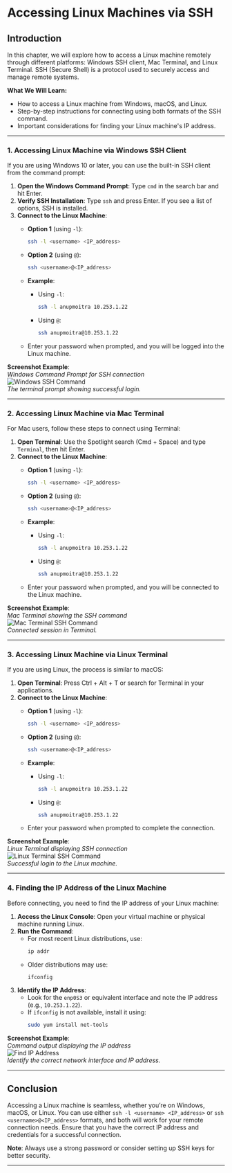 # Accessing Linux Machines via SSH

## Introduction  
In this chapter, we will explore how to access a Linux machine remotely through different platforms: Windows SSH client, Mac Terminal, and Linux Terminal. SSH (Secure Shell) is a protocol used to securely access and manage remote systems.

**What We Will Learn:**  
- How to access a Linux machine from Windows, macOS, and Linux.
- Step-by-step instructions for connecting using both formats of the SSH command.
- Important considerations for finding your Linux machine's IP address.

---

### **1. Accessing Linux Machine via Windows SSH Client**

If you are using Windows 10 or later, you can use the built-in SSH client from the command prompt:

1. **Open the Windows Command Prompt**: Type `cmd` in the search bar and hit Enter.
2. **Verify SSH Installation**: Type `ssh` and press Enter. If you see a list of options, SSH is installed.
3. **Connect to the Linux Machine**:
   - **Option 1** (using `-l`):
     ```bash
     ssh -l <username> <IP_address>
     ```
   - **Option 2** (using `@`):
     ```bash
     ssh <username>@<IP_address>
     ```
   - **Example**:
     - Using `-l`:
       ```bash
       ssh -l anupmoitra 10.253.1.22
       ```
     - Using `@`:
       ```bash
       ssh anupmoitra@10.253.1.22
       ```

   - Enter your password when prompted, and you will be logged into the Linux machine.

**Screenshot Example**:  
*Windows Command Prompt for SSH connection*  
![Windows SSH Command](screenshots/04-windows-ssh-connection.png)  
*The terminal prompt showing successful login.*

---

### **2. Accessing Linux Machine via Mac Terminal**

For Mac users, follow these steps to connect using Terminal:

1. **Open Terminal**: Use the Spotlight search (Cmd + Space) and type `Terminal`, then hit Enter.
2. **Connect to the Linux Machine**:
   - **Option 1** (using `-l`):
     ```bash
     ssh -l <username> <IP_address>
     ```
   - **Option 2** (using `@`):
     ```bash
     ssh <username>@<IP_address>
     ```
   - **Example**:
     - Using `-l`:
       ```bash
       ssh -l anupmoitra 10.253.1.22
       ```
     - Using `@`:
       ```bash
       ssh anupmoitra@10.253.1.22
       ```

   - Enter your password when prompted, and you will be connected to the Linux machine.

**Screenshot Example**:  
*Mac Terminal showing the SSH command*  
![Mac Terminal SSH Command](screenshots/04-mac-terminal-ssh.png)  
*Connected session in Terminal.*

---

### **3. Accessing Linux Machine via Linux Terminal**

If you are using Linux, the process is similar to macOS:

1. **Open Terminal**: Press Ctrl + Alt + T or search for Terminal in your applications.
2. **Connect to the Linux Machine**:
   - **Option 1** (using `-l`):
     ```bash
     ssh -l <username> <IP_address>
     ```
   - **Option 2** (using `@`):
     ```bash
     ssh <username>@<IP_address>
     ```
   - **Example**:
     - Using `-l`:
       ```bash
       ssh -l anupmoitra 10.253.1.22
       ```
     - Using `@`:
       ```bash
       ssh anupmoitra@10.253.1.22
       ```

   - Enter your password when prompted to complete the connection.

**Screenshot Example**:  
*Linux Terminal displaying SSH connection*  
![Linux Terminal SSH Command](screenshots/04-linux-terminal-ssh.png)  
*Successful login to the Linux machine.*

---

### **4. Finding the IP Address of the Linux Machine**

Before connecting, you need to find the IP address of your Linux machine:

1. **Access the Linux Console**: Open your virtual machine or physical machine running Linux.
2. **Run the Command**:
   - For most recent Linux distributions, use:
     ```bash
     ip addr
     ```
   - Older distributions may use:
     ```bash
     ifconfig
     ```
3. **Identify the IP Address**:
   - Look for the `enp0S3` or equivalent interface and note the IP address (e.g., `10.253.1.22`).
   - If `ifconfig` is not available, install it using:
     ```bash
     sudo yum install net-tools
     ```

**Screenshot Example**:  
*Command output displaying the IP address*  
![Find IP Address](screenshots/04-find-ip-address.png)  
*Identify the correct network interface and IP address.*

---

## **Conclusion**

Accessing a Linux machine is seamless, whether you’re on Windows, macOS, or Linux. You can use either `ssh -l <username> <IP_address>` or `ssh <username>@<IP_address>` formats, and both will work for your remote connection needs. Ensure that you have the correct IP address and credentials for a successful connection.

**Note**: Always use a strong password or consider setting up SSH keys for better security.

---
